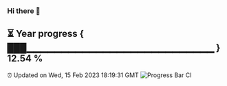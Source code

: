 ### Hi there 👋
⏳ Year progress { ███▁▁▁▁▁▁▁▁▁▁▁▁▁▁▁▁▁▁▁▁▁▁▁▁▁▁▁ } 12.54 %
---
⏰ Updated on Wed, 15 Feb 2023 18:19:31 GMT
![Progress Bar CI](https://github.com/liununu/liununu/workflows/Progress%20Bar%20CI/badge.svg)
